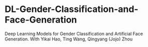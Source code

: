 # DL-Gender-Classification-and-Face-Generation
Deep Learning Models for Gender Classification and Artificial Face Generation. With Yikai Hao, Ting Wang, Qingyang (Jojo) Zhou
